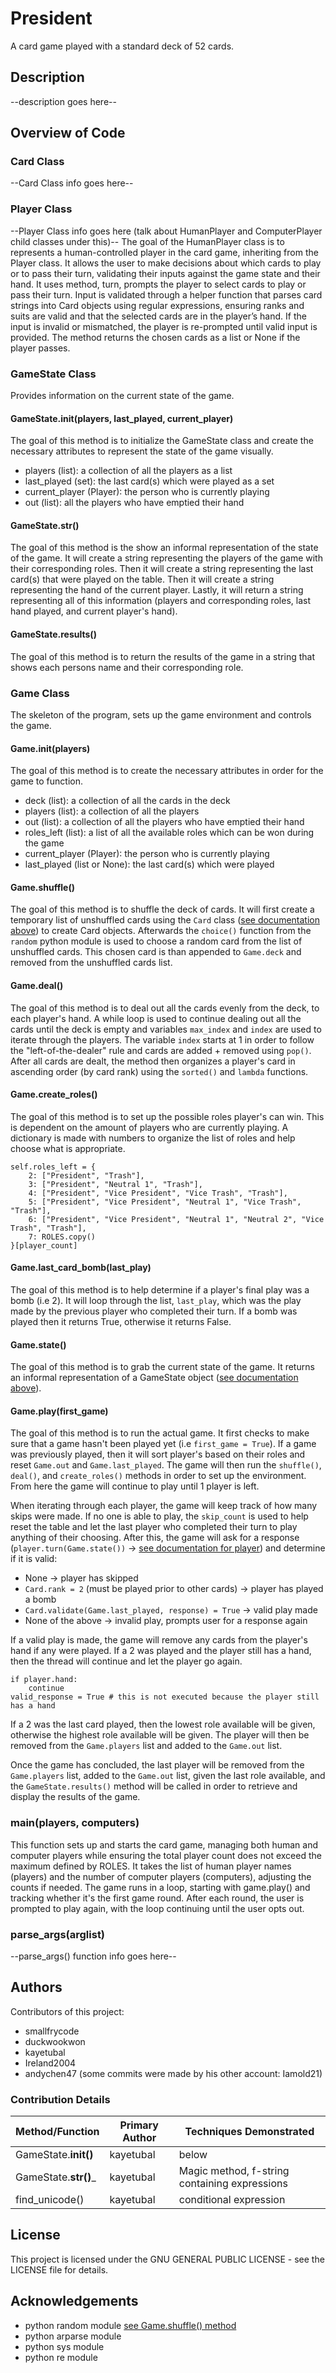 # President
A card game played with a standard deck of 52 cards.

## Description
--description goes here--

## Overview of Code
### Card Class
--Card Class info goes here--

### Player Class
--Player Class info goes here (talk about HumanPlayer and ComputerPlayer child classes under this)--
The goal of the HumanPlayer class is to represents a human-controlled player in the card game, inheriting from the Player class. 
It allows the user to make decisions about which cards to play or to pass their turn, validating their inputs against the game state and their hand. 
It uses method, turn, prompts the player to select cards to play or pass their turn. 
Input is validated through a helper function that parses card strings into Card objects using regular expressions, ensuring ranks and suits are valid and that the selected cards are in the player’s hand. 
If the input is invalid or mismatched, the player is re-prompted until valid input is provided. 
The method returns the chosen cards as a list or None if the player passes.


### GameState Class
Provides information on the current state of the game.

#### GameState.__init__(players, last_played, current_player)
The goal of this method is to initialize the GameState class and create the necessary attributes to represent the state of the game visually.
- players (list): a collection of all the players as a list
- last_played (set): the last card(s) which were played as a set
- current_player (Player): the person who is currently playing
- out (list): all the players who have emptied their hand

#### GameState.__str__()
The goal of this method is the show an informal representation of the state of the game. It will create a string representing the players of the game with their corresponding roles. Then it will create a string representing the last card(s) that were played on the table. Then it will create a string representing the hand of the current player. Lastly, it will return a string representing all of this information (players and corresponding roles, last hand played, and current player's hand).

#### GameState.results()
The goal of this method is to return the results of the game in a string that shows each persons name and their corresponding role. 

### Game Class
The skeleton of the program, sets up the game environment and controls the game.

#### Game.__init__(players)
The goal of this method is to create the necessary attributes in order for the game to function.
- deck (list): a collection of all the cards in the deck
- players (list): a collection of all the players
- out (list): a collection of all the players who have emptied their hand
- roles_left (list): a list of all the available roles which can be won during the game
- current_player (Player): the person who is currently playing
- last_played (list or None): the last card(s) which were played

#### Game.shuffle()
The goal of this method is to shuffle the deck of cards. It will first create a temporary list of unshuffled cards using the `Card` class ([see documentation above](#card-class)) to create Card objects. Afterwards the `choice()` function from the `random` python module is used to choose a random card from the list of unshuffled cards. This chosen card is than appended to `Game.deck` and removed from the unshuffled cards list.

#### Game.deal()
The goal of this method is to deal out all the cards evenly from the deck, to each player's hand. A while loop is used to continue dealing out all the cards until the deck is empty and variables `max_index` and `index` are used to iterate through the players. The variable `index` starts at 1 in order to follow the "left-of-the-dealer" rule and cards are added + removed using `pop()`. After all cards are dealt, the method then organizes a player's card in ascending order (by card rank) using the `sorted()` and `lambda` functions.

#### Game.create_roles()
The goal of this method is to set up the possible roles player's can win. This is dependent on the amount of players who are currently playing. A dictionary is made with numbers to organize the list of roles and help choose what is appropriate.
```
self.roles_left = {
    2: ["President", "Trash"],
    3: ["President", "Neutral 1", "Trash"],
    4: ["President", "Vice President", "Vice Trash", "Trash"],
    5: ["President", "Vice President", "Neutral 1", "Vice Trash", "Trash"],
    6: ["President", "Vice President", "Neutral 1", "Neutral 2", "Vice Trash", "Trash"],
    7: ROLES.copy()
}[player_count]
```

#### Game.last_card_bomb(last_play)
The goal of this method is to help determine if a player's final play was a bomb (i.e 2). It will loop through the list, `last_play`, which was the play made by the previous player who completed their turn. If a bomb was played then it returns True, otherwise it returns False.

#### Game.state()
The goal of this method is to grab the current state of the game. It returns an informal representation of a GameState object ([see documentation above](#gamestate-class)).

#### Game.play(first_game)
The goal of this method is to run the actual game. It first checks to make sure that a game hasn't been played yet (i.e `first_game = True`). If a game was previously played, then it will sort player's based on their roles and reset `Game.out` and `Game.last_played`. The game will then run the `shuffle()`, `deal()`, and `create_roles()` methods in order to set up the environment. From here the game will continue to play until 1 player is left.

When iterating through each player, the game will keep track of how many skips were made. If no one is able to play, the `skip_count` is used to help reset the table and let the last player who completed their turn to play anything of their choosing. After this, the game will ask for a response (`player.turn(Game.state())` -> [see documentation for player](#player-class)) and determine if it is valid:
- None -> player has skipped
- `Card.rank = 2` (must be played prior to other cards) -> player has played a bomb
- `Card.validate(Game.last_played, response) = True` -> valid play made
- None of the above -> invalid play, prompts user for a response again

If a valid play is made, the game will remove any cards from the player's hand if any were played. If a 2 was played and the player still has a hand, then the thread will continue and let the player go again.
```
if player.hand:
    continue
valid_response = True # this is not executed because the player still has a hand
```

If a 2 was the last card played, then the lowest role available will be given, otherwise the highest role available will be given. The player will then be removed from the `Game.players` list and added to the `Game.out` list.

Once the game has concluded, the last player will be removed from the `Game.players` list, added to the `Game.out` list, given the last role available, and the `GameState.results()` method will be called in order to retrieve and display the results of the game.

### main(players, computers)
This function sets up and starts the card game, managing both human and computer players while ensuring the total player count does not exceed the maximum defined by ROLES. 
It takes the list of human player names (players) and the number of computer players (computers), adjusting the counts if needed. The game runs in a loop, starting with game.play() and tracking whether it's the first game round. 
After each round, the user is prompted to play again, with the loop continuing until the user opts out.

### parse_args(arglist)
--parse_args() function info goes here--

## Authors
Contributors of this project:
- smallfrycode
- duckwookwon
- kayetubal
- Ireland2004
- andychen47 (some commits were made by his other account: Iamold21)

### Contribution Details
| Method/Function | Primary Author | Techniques Demonstrated |
| --------------- | -------------- | ----------------------- |
|     GameState.__init()__      |      kayetubal      |          below          |
|    GameState.__str()___       |    kayetubal    |    Magic method, f-string containing expressions    |
|    find_unicode()    | kayetubal    |    conditional expression    |

## License
This project is licensed under the GNU GENERAL PUBLIC LICENSE - see the LICENSE file for details.

## Acknowledgements
- python random module [see Game.shuffle() method](#gameshuffle)
- python arparse module
- python sys module
- python re module
